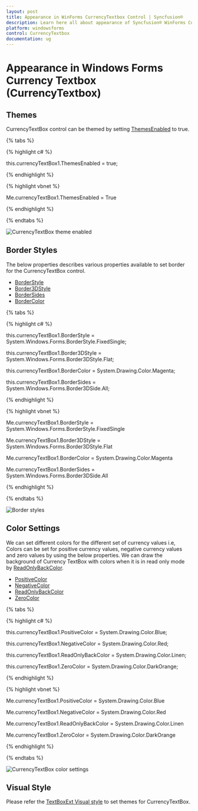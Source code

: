 ```yaml
---
layout: post
title: Appearance in WinForms CurrencyTextbox Control | Syncfusion®
description: Learn here all about appearance of Syncfusion® WinForms Currency Textbox (CurrencyTextbox) control and more.
platform: windowsforms
control: CurrencyTextbox
documentation: ug
---
```


# Appearance in Windows Forms Currency Textbox (CurrencyTextbox)

## Themes

CurrencyTextBox control can be themed by setting [ThemesEnabled](https://help.syncfusion.com/cr/windowsforms/Syncfusion.Windows.Forms.Tools.TextBoxExt.html#Syncfusion_Windows_Forms_Tools_TextBoxExt_ThemesEnabled) to true.

{% tabs %}

{% highlight c# %}

this.currencyTextBox1.ThemesEnabled = true;

{% endhighlight %}

{% highlight vbnet %}

Me.currencyTextBox1.ThemesEnabled = True

{% endhighlight %}

{% endtabs %}

![CurrencyTextBox theme enabled](Overview_images/Overview_img501.png) 



## Border Styles

The below properties describes various properties available to set border for the CurrencyTextBox control.

* [BorderStyle](https://learn.microsoft.com/en-us/dotnet/api/system.windows.forms.textboxbase.borderstyle?redirectedfrom=MSDN&view=netframework-4.7.2#System_Windows_Forms_TextBoxBase_BorderStyle)
* [Border3DStyle](https://help.syncfusion.com/cr/windowsforms/Syncfusion.Windows.Forms.Tools.TextBoxExt.html#Syncfusion_Windows_Forms_Tools_TextBoxExt_Border3DStyle)
* [BorderSides](https://help.syncfusion.com/cr/windowsforms/Syncfusion.Windows.Forms.Tools.TextBoxExt.html#Syncfusion_Windows_Forms_Tools_TextBoxExt_BorderSides)
* [BorderColor](https://help.syncfusion.com/cr/windowsforms/Syncfusion.Windows.Forms.Tools.TextBoxExt.html#Syncfusion_Windows_Forms_Tools_TextBoxExt_BorderColor)


{% tabs %}

{% highlight c# %}

this.currencyTextBox1.BorderStyle = System.Windows.Forms.BorderStyle.FixedSingle;

this.currencyTextBox1.Border3DStyle = System.Windows.Forms.Border3DStyle.Flat;

this.currencyTextBox1.BorderColor = System.Drawing.Color.Magenta;

this.currencyTextBox1.BorderSides = System.Windows.Forms.Border3DSide.All;

{% endhighlight %}

{% highlight vbnet %}

Me.currencyTextBox1.BorderStyle = System.Windows.Forms.BorderStyle.FixedSingle

Me.currencyTextBox1.Border3DStyle = System.Windows.Forms.Border3DStyle.Flat

Me.currencyTextBox1.BorderColor = System.Drawing.Color.Magenta

Me.currencyTextBox1.BorderSides = System.Windows.Forms.Border3DSide.All

{% endhighlight %}

{% endtabs %}

![Border styles](Overview_images/Overview_img502.png) 



## Color Settings

We can set different colors for the different set of currency values i.e, Colors can be set for positive currency values, negative currency values and zero values by using the below properties. We can draw the background of Currency TextBox with colors when it is in read only mode by [ReadOnlyBackColor](https://help.syncfusion.com/cr/windowsforms/Syncfusion.Windows.Forms.Tools.NumberTextBoxBase.html#Syncfusion_Windows_Forms_Tools_NumberTextBoxBase_ReadOnlyBackColor).

* [PositiveColor](https://help.syncfusion.com/cr/windowsforms/Syncfusion.Windows.Forms.Tools.NumberTextBoxBase.html#Syncfusion_Windows_Forms_Tools_NumberTextBoxBase_PositiveColor)
* [NegativeColor](https://help.syncfusion.com/cr/windowsforms/Syncfusion.Windows.Forms.Tools.NumberTextBoxBase.html#Syncfusion_Windows_Forms_Tools_NumberTextBoxBase_NegativeColor)
* [ReadOnlyBackColor](https://help.syncfusion.com/cr/windowsforms/Syncfusion.Windows.Forms.Tools.NumberTextBoxBase.html#Syncfusion_Windows_Forms_Tools_NumberTextBoxBase_ReadOnlyBackColor)
* [ZeroColor](https://help.syncfusion.com/cr/windowsforms/Syncfusion.Windows.Forms.Tools.NumberTextBoxBase.html#Syncfusion_Windows_Forms_Tools_NumberTextBoxBase_ZeroColor)


{% tabs %}

{% highlight c# %}

this.currencyTextBox1.PositiveColor = System.Drawing.Color.Blue;

this.currencyTextBox1.NegativeColor = System.Drawing.Color.Red;

this.currencyTextBox1.ReadOnlyBackColor = System.Drawing.Color.Linen;

this.currencyTextBox1.ZeroColor = System.Drawing.Color.DarkOrange;

{% endhighlight %}

{% highlight vbnet %}

Me.currencyTextBox1.PositiveColor = System.Drawing.Color.Blue

Me.currencyTextBox1.NegativeColor = System.Drawing.Color.Red

Me.currencyTextBox1.ReadOnlyBackColor = System.Drawing.Color.Linen

Me.currencyTextBox1.ZeroColor = System.Drawing.Color.DarkOrange

{% endhighlight %}

{% endtabs %}

![CurrencyTextBox color settings](Overview_images/Overview_img503.png) 

## Visual Style

Please refer the [TextBoxExt Visual style](/windowsforms/TextBoxExt/Appearance-Settings) to set themes for CurrencyTextBox.
